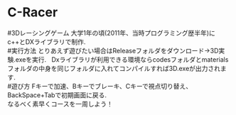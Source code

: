 # C-Racer

#3Dレーシングゲーム
大学1年の頃(2011年、当時プログラミング歴半年)にc++とDXライブラリで制作.  
#実行方法
とりあえず遊びたい場合はReleaseフォルダをダウンロード→3D実験.exeを実行.  
Dxライブラリが利用できる環境ならcodesフォルダとmaterialsフォルダの中身を同じフォルダに入れてコンパイルすれば3D.exeが出力されます.  
#遊び方
Fキーで加速、Bキーでブレーキ、Cキーで視点切り替え、BackSpace+Tabで初期画面に戻る.  
なるべく素早くコースを一周しよう！  
